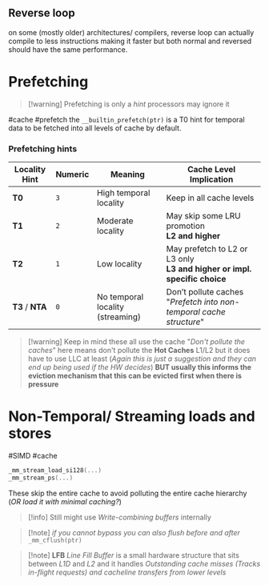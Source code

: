 ## Reverse loop
on some (mostly older) architectures/ compilers, reverse loop can actually compile to less instructions making it faster but both normal and reversed should have the same performance.
# Prefetching
>[!warning] Prefetching is only a *hint* processors may ignore it

#cache #prefetch
the `__builtin_prefetch(ptr)` is a T0 hint for temporal data to be fetched into all levels of cache by default.
### Prefetching hints
| Locality Hint    | Numeric | Meaning                          | Cache Level Implication                                                     |
| ---------------- | ------- | -------------------------------- | --------------------------------------------------------------------------- |
| **T0**           | `3`     | High temporal locality           | Keep in all cache levels                                                    |
| **T1**           | `2`     | Moderate locality                | May skip some LRU promotion<br>**L2 and higher**                            |
| **T2**           | `1`     | Low locality                     | May prefetch to L2 or L3 only<br>**L3 and higher or impl. specific choice** |
| **T3** / **NTA** | `0`     | No temporal locality (streaming) | Don’t pollute caches "*Prefetch into non-temporal cache structure*"         |

>[!warning] Keep in mind these all use the cache
> "*Don't pollute the caches*" here means don't pollute the **Hot Caches** L1/L2 but it does have to use LLC at least (*Again this is just a suggestion and they can end up being used if the HW decides*)
> **BUT usually this informs the eviction mechanism that this can be evicted first when there is pressure**

# Non-Temporal/ Streaming loads and stores
#SIMD #cache 
``` cpp
_mm_stream_load_si128(...) 
_mm_stream_ps(...)
``` 
These skip the entire cache to avoid polluting the entire cache hierarchy (*OR load it with minimal caching?*)
>[!info] Still might use *Write-combining buffers* internally

>[!note] *if you cannot bypass you can also flush before and after*
> `_mm_cflush(ptr)` 

>[!note] **LFB** *Line Fill Buffer*
> is a small hardware structure that sits between *L1D* and *L2* and it handles *Outstanding cache misses (Tracks in-flight requests) and cacheline transfers from lower levels*

